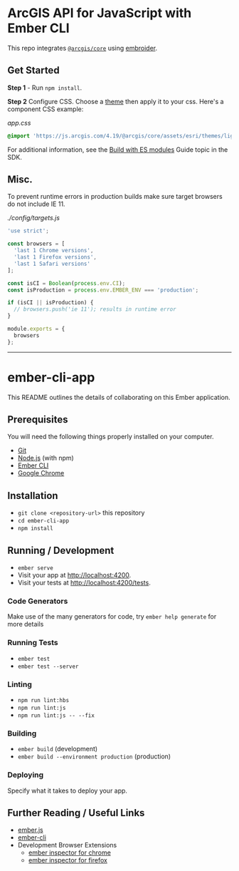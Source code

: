# ArcGIS API for JavaScript with Ember CLI

This repo integrates [`@arcgis/core`](https://www.npmjs.com/package/@arcgis/core) using [embroider](https://github.com/embroider-build/embroider).

## Get Started

**Step 1** - Run `npm install`. 

**Step 2** Configure CSS. Choose a [theme](https://developers.arcgis.com/javascript/latest/guide/styling/index.html#themes) then apply it to your css. Here's a component CSS example:

*app.css*

```css
@import 'https://js.arcgis.com/4.19/@arcgis/core/assets/esri/themes/light/main.css';
```

For additional information, see the [Build with ES modules](https://developers.arcgis.com/javascript/latest/es-modules/) Guide topic in the SDK.

## Misc.

To prevent runtime errors in production builds make sure target browsers do not include IE 11.

*./config/targets.js*

```js
'use strict';

const browsers = [
  'last 1 Chrome versions',
  'last 1 Firefox versions',
  'last 1 Safari versions'
];

const isCI = Boolean(process.env.CI);
const isProduction = process.env.EMBER_ENV === 'production';

if (isCI || isProduction) {
  // browsers.push('ie 11'); results in runtime error
}

module.exports = {
  browsers
};
```

---

# ember-cli-app

This README outlines the details of collaborating on this Ember application.

## Prerequisites

You will need the following things properly installed on your computer.

- [Git](https://git-scm.com/)
- [Node.js](https://nodejs.org/) (with npm)
- [Ember CLI](https://ember-cli.com/)
- [Google Chrome](https://google.com/chrome/)

## Installation

- `git clone <repository-url>` this repository
- `cd ember-cli-app`
- `npm install`

## Running / Development

- `ember serve`
- Visit your app at [http://localhost:4200](http://localhost:4200).
- Visit your tests at [http://localhost:4200/tests](http://localhost:4200/tests).

### Code Generators

Make use of the many generators for code, try `ember help generate` for more details

### Running Tests

- `ember test`
- `ember test --server`

### Linting

- `npm run lint:hbs`
- `npm run lint:js`
- `npm run lint:js -- --fix`

### Building

- `ember build` (development)
- `ember build --environment production` (production)

### Deploying

Specify what it takes to deploy your app.

## Further Reading / Useful Links

- [ember.js](https://emberjs.com/)
- [ember-cli](https://ember-cli.com/)
- Development Browser Extensions
  - [ember inspector for chrome](https://chrome.google.com/webstore/detail/ember-inspector/bmdblncegkenkacieihfhpjfppoconhi)
  - [ember inspector for firefox](https://addons.mozilla.org/en-US/firefox/addon/ember-inspector/)
